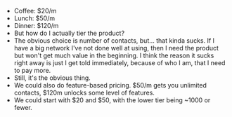 - Coffee: $20/m
- Lunch: $50/m
- Dinner: $120/m
- But how do I actually tier the product?
- The obvious choice is number of contacts, but... that kinda sucks. If I have a big network I've not done well at using, then I need the product but won't get much value in the beginning. I think the reason it sucks right away is just I get told immediately, because of who I am, that I need to pay more.
- Still, it's the obvious thing. 
- We could also do feature-based pricing. $50/m gets you unlimited contacts, $120m unlocks some level of features.
- We could start with $20 and $50, with the lower tier being ~1000 or fewer.
